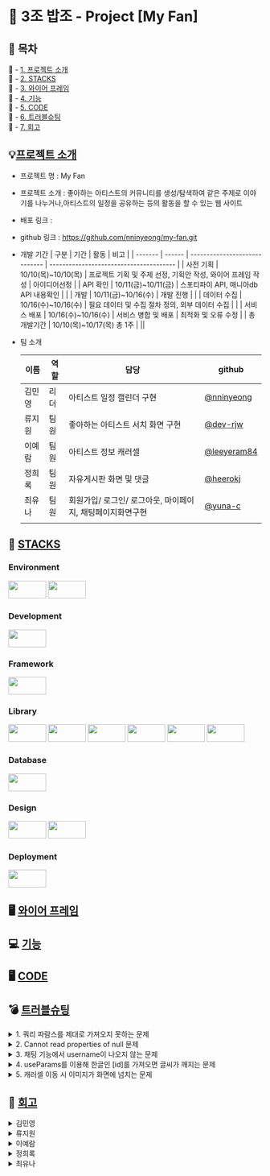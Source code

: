 # 🍚 3조 밥조 - Project [My Fan]

## 🔎 목차 <br>

🔗 - [1. 프로젝트 소개](#-프로젝트-및-팀-소개) <br>
🔗 - [2. STACKS](#-stacks) <br>
🔗 - [3. 와이어 프레임](#-와이어-프레임) <br>
🔗 - [4. 기능](#0기능) <br>
🔗 - [5. CODE](#-code) <br>
🔗 - [6. 트러블슈팅](#-트러블슈팅) <br>
🔗 - [7. 회고](#-회고) <br>

## 💡[프로젝트 소개](#-목차)

- 프로젝트 명 : My Fan
- 프로젝트 소개 : 좋아하는 아티스트의 커뮤니티를 생성/탐색하여 같은 주제로 이야기를 나누거나,아티스트의 일정을 공유하는 등의 활동을 할 수 있는 웹 사이트
- 배포 링크 :
- github 링크 : https://github.com/nninyeong/my-fan.git
- 개발 기간
  | 구분 | 기간 | 활동 | 비고 |
  | ------- | ------ | ----------------------------- | --------------------------------------- |
  | 사전 기획 | 10/10(목)~10/10(목) | 프로젝트 기획 및 주제 선정, 기획안 작성, 와이어 프레임 작성 | 아이디어선정 |
  | API 확인 | 10/11(금)~10/11(금) | 스포티파이 API, 매니아db API 내용확인 | |
  | 개발 | 10/11(금)~10/16(수) | 개발 진행 | |
  | 데이터 수집 | 10/16(수)~10/16(수) | 필요 데이터 및 수집 절차 정의, 외부 데이터 수집 | |
  | 서비스 배포 | 10/16(수)~10/16(수) | 서비스 병합 및 배포 | 최적화 및 오류 수정 |
  | 총 개발기간 | 10/10(목)~10/17(목) 총 1주 |
  ||
  <br>

- 팀 소개
  <br>

  | 이름   | 역할 | 담당                                                       | github                                       |
  | ------ | ---- | ---------------------------------------------------------- | -------------------------------------------- |
  | 김민영 | 리더 | 아티스트 일정 캘린더 구현                                  | [@nninyeong](https://github.com/nninyeong)   |
  | 류지원 | 팀원 | 좋아하는 아티스트 서치 화면 구현                           | [@dev-rjw](https://github.com/dev-rjw)       |
  | 이예람 | 팀원 | 아티스트 정보 캐러셀                                       | [@leeyeram84](https://github.com/leeyeram84) |
  | 정희록 | 팀원 | 자유게시판 화면 및 댓글                                    | [@heerokj](https://github.com/heerokj)       |
  | 최유나 | 팀원 | 회원가입/ 로그인/ 로그아웃, 마이페이지, 채팅페이지화면구현 | [@yuna-c](https://github.com/yuna-c)         |
  |        |

## 📝 [STACKS](#-목차)

### Environment

<img src="https://cdn.discordapp.com/attachments/1244516648866680885/1296270234738622514/028d05365b74dcd5.jpg?ex=6711ad3b&is=67105bbb&hm=3440899fcb9d993226acee8859bb5d9b1302e92296721d0d1c22bb50a6bc25bc&" width="75" height="35" />
<img src="https://media.discordapp.net/attachments/1244516648866680885/1296270246180818994/0ffc8c39ad4929ba.jpg?ex=6711ad3e&is=67105bbe&hm=d3444ef8c7b90c64c07218c5b1f4c347ee47bc4ebf4af6931ae0bda4e47a6d1e&=&format=webp&width=1600&height=430" width="75" height="35" /> <br>

### Development

<img src="https://media.discordapp.net/attachments/1244516648866680885/1296270236089188362/c88e68fe854b5c70.jpg?ex=6711ad3b&is=67105bbb&hm=37d55623749ceef36b658688ed93ea8cb31680342dec2c4842836b2af7227890&=&format=webp&width=1600&height=430" width="75" height="35" /> <br>

### Framework

<img src="https://media.discordapp.net/attachments/1244516648866680885/1296270246507843624/2eac7234ece1c139.jpg?ex=6711ad3e&is=67105bbe&hm=aa31d6b5ef9d223f8a6ae0cdde9ca56bfa921a348c2ed06de4c17e66646e4380&=&format=webp&width=1600&height=430" width="75" height="35" /> <br>

### Library

<img src="https://media.discordapp.net/attachments/1244516648866680885/1296270235422294026/f1962a453d61508e.jpg?ex=6711ad3b&is=67105bbb&hm=7f6ffdd7abdf465fcf1c8cadcec3fbd958c414d073ace0a8372866d5abf9e1f4&=&format=webp&width=1600&height=430" width="75" height="35" />
<img src="https://media.discordapp.net/attachments/1244516648866680885/1296270235615100988/f1079bbcb87b2fcc.jpg?ex=6711ad3b&is=67105bbb&hm=b6d10aafff742ea906c1f25966645b7be87c0794aa85fc36ca5ede070870e54f&=&format=webp&width=1600&height=430" width="75" height="35" />
<img src="https://media.discordapp.net/attachments/1244516648866680885/1296270235875151873/b1cc7126dd034d43.jpg?ex=6711ad3b&is=67105bbb&hm=7181d0fbbcd75f95b0ab5f94010ad40b08607953eb53963bf667268686c27374&=&format=webp&width=1600&height=430" width="75" height="35" />
<img src="https://media.discordapp.net/attachments/1244516648866680885/1296270236500234260/cb73f3ae988acdb2.jpg?ex=6711ad3b&is=67105bbb&hm=2757466f365cd69cf85d74bc632dfd31ee77d7ac1db2ec8697bcb70c72991483&=&format=webp&width=1600&height=430" width="75" height="35" />
<img src="https://media.discordapp.net/attachments/1244516648866680885/1296270247070007436/475d2a0a4bea8fd3.jpg?ex=6711ad3e&is=67105bbe&hm=217c40b2c864710f2e3508743b1004ab0088e37fd8798e9f06eb788221251240&=&format=webp&width=1600&height=430" width="75" height="35" />
<img src="https://media.discordapp.net/attachments/1244516648866680885/1296270246797246579/b53048ab6abd874d.jpg?ex=6711ad3e&is=67105bbe&hm=dd829b2b26ea4caa9c01f0507b2a8602f2195fc7196dc4e59432e80059211c84&=&format=webp&width=1600&height=430" width="75" height="35" />

### Database

<img src="https://media.discordapp.net/attachments/1244516648866680885/1296270235208515635/4e45dde4137ddef3.jpg?ex=6711ad3b&is=67105bbb&hm=bba522d73c99cd1d0ba2c354bdc096369267b2603d44fe31318edd8266aba2b2&=&format=webp&width=1600&height=430" width="75" height="35" /><br>

### Design

<img src="https://media.discordapp.net/attachments/1244516648866680885/1296270234994479104/31086fea9feb092c.jpg?ex=6711ad3b&is=67105bbb&hm=4c55788a6385a048effd2b0303d8da8be33709c2aa96da2280f6630380e03538&=&format=webp&width=1600&height=430" width="75" height="35" />
<img src="https://media.discordapp.net/attachments/1244516648866680885/1296270236898824243/f7f7f25c3aa3d108.jpg?ex=6711ad3c&is=67105bbc&hm=2e797fc445cdcea3f0ca93d19a4fa72c9c796d90bcf80af83170629ccf13e44e&=&format=webp&width=1600&height=430" width="75" height="35" />
<br>

### Deployment

<img src="https://media.discordapp.net/attachments/1244516648866680885/1296270237175517214/148c03fe0250153f.jpg?ex=6711ad3c&is=67105bbc&hm=31342724b0c6c374a103a3f0d14b44069eb9651dcec57fb7233b21de3991f8a0&=&format=webp&width=1600&height=430" width="75" height="35" />

## 🖥 [와이어 프레임](#-목차)

## 💻 [기능](#-목차)

## 🖥 [CODE](#-목차)

## 💣 [트러블슈팅](#-목차)

<details>
<summary>1. 쿼리 파람스를 제대로 가져오지 못하는 문제</summary>

```
const url = new URL(req.url);
const name = url.searchParams.get('name');
```

</details>

<details>

<summary>2. Cannot read properties of null 문제</summary>

```
 Unhandled Runtime Error TypeError: Cannot read properties of null (reading 'default')
null 객체에서 default 속성을 읽으려고 할 때 발생하는 문제로, 주로 next/image 컴포넌트에서 이미지 속성(props)을 처리할 때 발생하는데 src 속성에 전달되는 이미지 경로 또는 관련 변수가 null이거나 타입이 바르게 설정되지 않았기 때문에 발생하는 에러이다

<Image
src={message.users?.avatar_url!}
alt={message.users?.display_name || username ||'' }
 width={40}
height={40}
className='rounded-full ring-2'
/>
src={message.users?.avatar_url!} 부분에서 avatar_url이 null이거나 undefined일 때, Next.js의 next/image 컴포넌트는 src 속성이 필수적이므로 오류가 발생하여... 하루종일 찾다가 하나하나 찾아보고 발견했다.
특히 !연산자는 ts에서 null이나 undefined가 없다고 강제하는 연산자이지만, 실제로 값이 null이면 런타임에서 문제가 발생할 수 있었는데 찾는데 하루종일 걸렸다. 이것 때문에 로그인 후 채팅 페이지 안 열림
```

</details>

<details>
<summary>3. 채팅 기능에서 username이 나오지 않는 문제</summary>

```
채팅 기능을 만들면서 메시지를 상태에 추가할 때, username이 나오지 않는 문제가 발생하였다.. 소셜로그인을 먼저 진행한 후 회원가입 페이지를 만들어 생긴 이슈. 메시지를 전송할 때, 사용자 정보가 바르게 상태에 반영되지 않아 사용자 이름이 누락되는 상황이 발생하였는데
스프레드 오퍼레이터를 사용하여, user 객체의 **메타데이터(user_metadata)**를 메시지에 추가했다.  즉, 사용자 객체의 모든 정보를 메시지에 포함 시켜, 누락된 사용자 이름이 올바르게 상태에 반영하는 것이다. 찾기 어려웠던 이유는 아마 낙관적 업데이트를 먼저 진행하면서 수정을 한 상태여서 찾기가 더욱 용이하지 않았던 것 같다.

이번에 낙관적 업데이트를 처음으로 써 보았는데 클라이언트 측에서 데이터를 업데이트 한 후 서버에 보내는 방식이어서 그런지 서버 응답이 실패 했을 때 데이터가 일치하지 않으면 찾아내기 더욱 힘들었다.
```

</details>

<details>
<summary>4. useParams를 이용해 한글인 [id]를 가져오면 글씨가 깨지는 문제</summary>

```
자바스크립트 디코딩 함수인 decodeURIComponent()를 이용하여 별도 처리
const { id } = useParams();

  // id가 문자열일 때만 decodeURIComponent를 호출
  const urlId = Array.isArray(id) ? id[0] : id ? decodeURIComponent(id) : '';
```

</details>

<details>
<summary>5. 캐러셀 이동 시 이미지가 화면에 넘치는 문제</summary>

```
캐러셀에 나타낼 이미지 수를 담는 변수와 불러온 이미지 수의 값을 계산해 min과 max를 계산하고 이를 handlePrev,handleNext 함수를 사용해 이미지 제어

const itemsPerView = 7; // 한 번에 보이는 이미지 수

// 캐러셀 이동 및 마지막 이미지에서 멈춤
  const handleNext = () => {
    setCurrentIndex((prev) => Math.min(prev + 1, images.length - itemsPerView));
  };

  // 클릭한 캐러셀 이미지로 큰 이미지 변경하는 함수
  const handleImageClick = (index: number) => {
    setLargeImageSrc(images[index]); // 클릭한 이미지로 큰 이미지 변경
  };
```

</details>

## 📌 [회고](#목차)

<details>
<summary>김민영</summary>

- 프로젝트 결과물에 대한 완성도 평가
- 잘 한 부분과 아쉬운 점
- 느낀점
- 개선해야 할 점
</details>

<details>
<summary>류지원</summary>

- 프로젝트 결과물에 대한 완성도 평가
  (8점) 실력이 부족하여 많이 참여를 하지 못한 것 같다
- 잘 한 부분과 아쉬운 점
  (잘 한 부분) 일단 내가 맡은 메인 화면은 완성시킨 점 <br>
  (아쉬운 부분) 원래 맡았던 로그인/회원가입을 완성시키지 못한 점
- 느낀점
  Next.js와 TypeScript에 진 것 같은 느낌이 든다... 다음에는 이겨야헸다
- 개선해야 할 점
음악 API를 더 신중하게 고르거나 DB를 더 빵빵하게 채웠어야 했을 것 같다
</details>

<details>
<summary>이예람</summary>

- 프로젝트 결과물에 대한 완성도 평가
  (7점) 처음 기획했던 구현 기능 중 일부를 구현하지 못했다
- 잘 한 부분과 아쉬운 점
  (잘 한 부분) 캐러셀을 라이브러리를 사용하지 않고 구현<br>
  (아쉬운 부분) 개인적으로 컨디션이 좋지 않아 제대로 집중하지 못해 처음 맡은 기능을 모두 구현하지 못한 점
- 느낀점
  컨디션 관리가 중요하다는걸 깨달았다. 잦은 컨디션 난조로 제대로 집중을 하지 못해 팀원들에게 민폐를 끼친것같아 죄송하다
- 개선해야 할 점
컴포넌트 분리
</details>

<details>
<summary>정희록</summary>

- 프로젝트 결과물에 대한 완성도 평가
  (7점) 실력이 부족한 거 같아서 최적화 등에 신경 쓸 겨를 없이 기능 구현하기에 급급한 것 같다
- 잘 한 부분과 아쉬운 점
  (잘 한 부분) 하고 싶었던 기능을 해볼 수 있어서 좋았다<br>
  (아쉬운 부분) 도전 기능을 구현하지 못해서 아쉽다
- 느낀점
  부족한 점이 많이 보였고 취업 전 새로운 기능을 넣어서 구현해보고 싶다 끝까지 열심히 해주신 팀원들 감사합니당
- 개선해야 할 점
내 코드를 클린하게 작성하고 싶고 컴포넌트 분리 및 텐스텍 쿼리 활용하여 개선해보고 싶다
</details>

<details>
<summary>최유나</summary>

- 프로젝트 결과물에 대한 완성도 평가
  (3점) 실력이 부족하여 많이 참여를 못하고 만들고 보니 이상한 로직이 한둘이 아니다.
- 잘 한 부분과 아쉬운 점
  (잘 한 부분) 다들 잘하던 못하던 독려해주시는 모습이 보기 좋았다 <br>
  (아쉬운 부분) 조금 더 일찍 시작(내가) 했더라면 완성도가 높지 않았을까 하는 아쉬움
- 느낀점
  역시 멀었다
- 개선해야 할 점
전체적으로 내용이 많이 없어서 API를 가져와 뿌려주는 작업부터 다시 시작해야 할 것 같고 미들웨어에서 세션을 받아오는 것 부터 인증인가부터 다시 시작해야 할 것 같다
</details>
